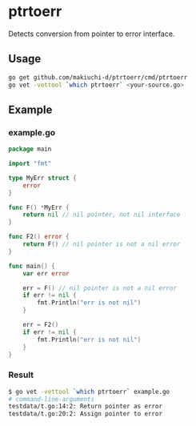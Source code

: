 # ptrtoerr

Detects conversion from pointer to error interface.

## Usage

```sh
go get github.com/makiuchi-d/ptrtoerr/cmd/ptrtoerr
go vet -vettool `which ptrtoerr` <your-source.go>
```

## Example

### example.go

```go
package main

import "fmt"

type MyErr struct {
	error
}

func F() *MyErr {
	return nil // nil pointer, not nil interface
}

func F2() error {
	return F() // nil pointer is not a nil error
}

func main() {
	var err error

	err = F() // nil pointer is not a nil error
	if err != nil {
		fmt.Println("err is not nil")
	}

	err = F2()
	if err != nil {
		fmt.Println("err is not nil")
	}
}
```

### Result

```sh
$ go vet -vettool `which ptrtoerr` example.go
# command-line-arguments
testdata/t.go:14:2: Return pointer as error
testdata/t.go:20:2: Assign pointer to error
```
